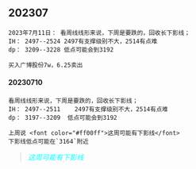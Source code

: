## 202307


```
2023年7月11日： 看周线线形来说，下周是要跌的，回收长下影线；
IH： 2497--2524 2497有支撑级别不大，2514有点难
dp： 3209--3228 低点可能会到3192

买入广博股份7w，6.25卖出
```

#### 20230710
```
看周线线形来说，下周是要跌的，回收长下影线；
IH： 2497--2511    2497有支撑级别不大，2514有点难
dp： 3197--3209  低点可能会到3192

上周说 <font color="#ff00ff">这周可能有下影线</font>
下影线低点可能在`3164`附近
```

> <font color="#00ffff">*这周可能有下影线*</font>

